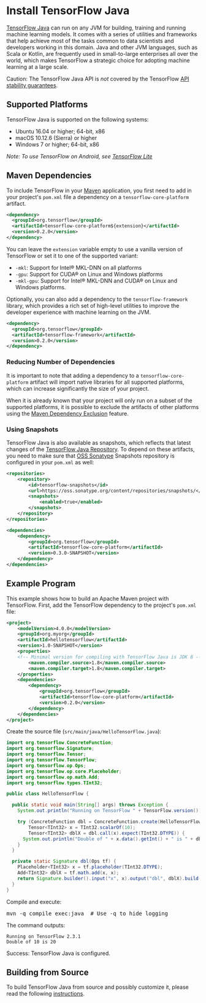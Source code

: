 # Install TensorFlow Java

[TensorFlow Java](https://github.com/tensorflow/java) can run on any JVM for building, training and 
running machine learning models. It comes with a series of utilities and frameworks that help achieve 
most of the tasks common to data scientists and developers working in this domain. Java and other JVM 
languages, such as Scala or Kotlin, are frequently used in small-to-large enterprises all over the world, 
which makes TensorFlow a strategic choice for adopting machine learning at a large scale.

Caution: The TensorFlow Java API is *not* covered by the TensorFlow
[API stability guarantees](../guide/versions.md).

## Supported Platforms

TensorFlow Java is supported on the following systems:

* Ubuntu 16.04 or higher; 64-bit, x86
* macOS 10.12.6 (Sierra) or higher
* Windows 7 or higher; 64-bit, x86

*Note: To use TensorFlow on Android, see [TensorFlow Lite](https://tensorflow.org/lite)*

## Maven Dependencies

To include TensorFlow in your [Maven](http://maven.apache.org) application, you first need to add in
your project's `pom.xml` file a dependency on a `tensorflow-core-platform` artifact.
```xml
<dependency>
  <groupId>org.tensorflow</groupId>
  <artifactId>tensorflow-core-platform${extension}</artifactId>
  <version>0.2.0</version>
</dependency>
```
You can leave the `extension` variable empty to use a vanilla version of TensorFlow or set it to one
of the supported variant:
* `-mkl`: Support for Intel® MKL-DNN on all platforms
* `-gpu`: Support for CUDA® on Linux and Windows platforms
* `-mkl-gpu`: Support for Intel® MKL-DNN and CUDA® on Linux and Windows platforms.

Optionally, you can also add a dependency to the `tensorflow-framework` library, which provides a rich
set of high-level utilities to improve the developer experience with machine learning on the JVM.
```xml
<dependency>
  <groupId>org.tensorflow</groupId>
  <artifactId>tensorflow-framework</artifactId>
  <version>0.2.0</version>
</dependency>
```

### Reducing Number of Dependencies

It is important to note that adding a dependency to a `tensorflow-core-platform` artifact will import native 
libraries for all supported platforms, which can increase significantly the size of your project.

When it is already known that your project will only run on a subset of the supported platforms, it is possible
to exclude the artifacts of other platforms using the [Maven Dependency Exclusion](https://maven.apache.org/guides/introduction/introduction-to-optional-and-excludes-dependencies.html#dependency-exclusions) feature.


### Using Snapshots

TensorFlow Java is also available as snapshots, which reflects that latest changes of the 
[TensorFlow Java Repository](https://github.com/tensorflow/java). To depend on these artifacts, 
you need to make sure that [OSS Sonatype](https://oss.sonatype.org/) Snapshots repository is 
configured in your `pom.xml` as well:

```xml
<repositories>
    <repository>
        <id>tensorflow-snapshots</id>
        <url>https://oss.sonatype.org/content/repositories/snapshots/</url>
        <snapshots>
            <enabled>true</enabled>
        </snapshots>
    </repository>
</repositories>

<dependencies>
    <dependency>
        <groupId>org.tensorflow</groupId>
        <artifactId>tensorflow-core-platform</artifactId>
        <version>0.3.0-SNAPSHOT</version>
    </dependency>
</dependencies>
```

## Example Program

This example shows how to build an Apache Maven project with TensorFlow. First,
add the TensorFlow dependency to the project's `pom.xml` file:

```xml
<project>
    <modelVersion>4.0.0</modelVersion>
    <groupId>org.myorg</groupId>
    <artifactId>hellotensorflow</artifactId>
    <version>1.0-SNAPSHOT</version>
    <properties>
	<!-- Minimal version for compiling with TensorFlow Java is JDK 8 -->
        <maven.compiler.source>1.8</maven.compiler.source>
        <maven.compiler.target>1.8</maven.compiler.target>
    </properties>
    <dependencies>
        <dependency>
            <groupId>org.tensorflow</groupId>
            <artifactId>tensorflow-core-platform</artifactId>
            <version>0.2.0</version>
        </dependency>
    </dependencies>
</project>
```

Create the source file (`src/main/java/HelloTensorFlow.java`):

```java
import org.tensorflow.ConcreteFunction;
import org.tensorflow.Signature;
import org.tensorflow.Tensor;
import org.tensorflow.TensorFlow;
import org.tensorflow.op.Ops;
import org.tensorflow.op.core.Placeholder;
import org.tensorflow.op.math.Add;
import org.tensorflow.types.TInt32;

public class HelloTensorFlow {

  public static void main(String[] args) throws Exception {
    System.out.println("Running on TensorFlow " + TensorFlow.version());

    try (ConcreteFunction dbl = ConcreteFunction.create(HelloTensorFlow::dbl);
        Tensor<TInt32> x = TInt32.scalarOf(10);
        Tensor<TInt32> dblX = dbl.call(x).expect(TInt32.DTYPE)) {
      System.out.println("Double of " + x.data().getInt() + " is " + dblX.data().getInt());
    }
  }

  private static Signature dbl(Ops tf) {
    Placeholder<TInt32> x = tf.placeholder(TInt32.DTYPE);
    Add<TInt32> dblX = tf.math.add(x, x);
    return Signature.builder().input("x", x).output("dbl", dblX).build();
  }
}
```

Compile and execute:

<pre class="devsite-terminal prettyprint lang-bsh">
mvn -q compile exec:java  # Use -q to hide logging
</pre>

The command outputs: 
```
Running on TensorFlow 2.3.1
Double of 10 is 20
```

Success: TensorFlow Java is configured.

## Building from Source

To build TensorFlow Java from source and possibly customize it, please read the following [instructions](https://github.com/tensorflow/java/blob/master/README.md#building-sources).
